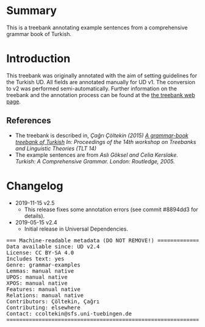 # Summary

This is a treebank annotating example sentences from a comprehensive grammar book of Turkish.

# Introduction

This treebank was originally annotated with the aim of setting guidelines for the Turkish UD.
All fields are annotated manually for UD v1.
The conversion to v2 was performed semi-automatically.
Further information on the treebank and the annotation process can be found
at the [the treebank web page](http://coltekin.github.io/gk-treebank/).

## References

* The treebank is described in, _Çağrı Çöltekin (2015)
    [A grammar-book treebank of Turkish](http://tlt14.ipipan.waw.pl/index.php/download_file/view/17/152/)
    In: Proceedings of the 14th workshop on Treebanks and Linguistic Theories (TLT 14)_
* The example sentences are from
    _Aslı Göksel and Celia Kerslake.  Turkish: A Comprehensive Grammar. London: Routledge, 2005._


# Changelog

* 2019-11-15 v2.5
  * This release fixes some annotation errors (see commit #8894dd3 for details).
* 2019-05-15 v2.4
  * Initial release in Universal Dependencies.

<pre>
=== Machine-readable metadata (DO NOT REMOVE!) ================================
Data available since: UD v2.4
License: CC BY-SA 4.0
Includes text: yes
Genre: grammar-examples
Lemmas: manual native
UPOS: manual native
XPOS: manual native
Features: manual native
Relations: manual native
Contributors: Çöltekin, Çağrı
Contributing: elsewhere
Contact: ccoltekin@sfs.uni-tuebingen.de
===============================================================================
</pre>
